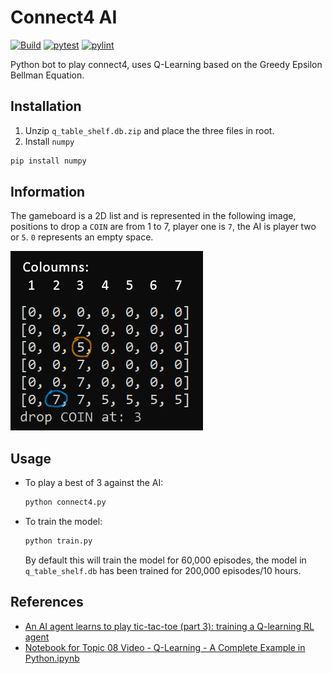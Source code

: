 
# Connect4 AI
[![Build](https://github.com/technocrat13/Connect4Bot/actions/workflows/build.yml/badge.svg)](https://github.com/technocrat13/Connect4Bot/actions/workflows/build.yml)
[![pytest](https://github.com/technocrat13/Connect4Bot/actions/workflows/pytest.yml/badge.svg)](https://github.com/technocrat13/Connect4Bot/actions/workflows/pytest.yml)
[![pylint](https://github.com/technocrat13/Connect4Bot/actions/workflows/pylint.yml/badge.svg)](https://github.com/technocrat13/Connect4Bot/actions/workflows/pylint.yml)



Python bot to play connect4, uses Q-Learning based on the Greedy Epsilon Bellman Equation.
## Installation

1. Unzip `q_table_shelf.db.zip` and place the three files in root.
2. Install `numpy`
```bash
pip install numpy
```


## Information

The gameboard is a 2D list and is represented in the following image, positions to drop a `COIN` are from 1 to 7, player one is `7`, the AI is player two or `5`. `0` represents an empty space.

![gameboard image](gameboardinfo.png)


## Usage
	
* To play a best of 3 against the AI:

	```bash
	python connect4.py
	```


* To train the model:
	```bash
	python train.py
	```
	By default this will train the model for 60,000 episodes, the model in `q_table_shelf.db` has been trained for 200,000 episodes/10 hours.


## References

+ [An AI agent learns to play tic-tac-toe (part 3): training a Q-learning RL agent](https://towardsdatascience.com/an-ai-agent-learns-to-play-tic-tac-toe-part-3-training-a-q-learning-rl-agent-2871cef2faf0)
+ [Notebook for Topic 08 Video - Q-Learning - A Complete Example in Python.ipynb](https://colab.research.google.com/drive/1E2RViy7xmor0mhqskZV14_NUj2jMpJz3#scrollTo=Kq-QPfDnx4Fo)
